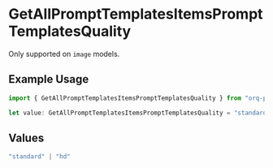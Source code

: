 # GetAllPromptTemplatesItemsPromptTemplatesQuality

Only supported on `image` models.

## Example Usage

```typescript
import { GetAllPromptTemplatesItemsPromptTemplatesQuality } from "orq-poc-typescript-multi-env-version/models/operations";

let value: GetAllPromptTemplatesItemsPromptTemplatesQuality = "standard";
```

## Values

```typescript
"standard" | "hd"
```